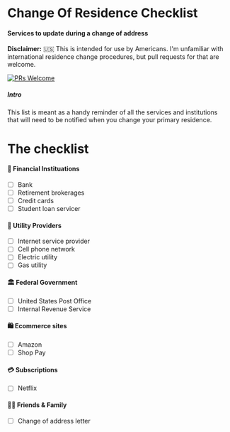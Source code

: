# Change Of Residence Checklist
#### Services to update during a change of address

**Disclaimer:** 🇺🇸 This is intended for use by Americans. I'm unfamiliar with international residence change procedures, but pull requests for that are welcome.  

[![PRs Welcome](https://img.shields.io/badge/PRs-welcome-brightgreen.svg?style=flat-square)](http://makeapullrequest.com)

##### Intro
This list is meant as a handy reminder of all the services and institutions that will need to be notified when you change your primary residence. 

# The checklist
#### 🏦 Financial Instituations
- [ ] Bank
- [ ] Retirement brokerages
- [ ] Credit cards
- [ ] Student loan servicer 

#### 🔌 Utility Providers
- [ ] Internet service provider
- [ ] Cell phone network
- [ ] Electric utility
- [ ] Gas utility

#### 🏛 Federal Government
- [ ] United States Post Office
- [ ] Internal Revenue Service

#### 🛍 Ecommerce sites
- [ ] Amazon
- [ ] Shop Pay

#### 💳 Subscriptions
- [ ] Netflix

#### 👯‍♀️ Friends & Family
- [ ] Change of address letter

